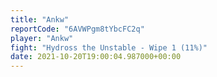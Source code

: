 ```yaml
---
title: "Ankw"
reportCode: "6AVWPgm8tYbcFC2q"
player: "Ankw"
fight: "Hydross the Unstable - Wipe 1 (11%)"
date: 2021-10-20T19:00:04.987000+00:00
---
```


